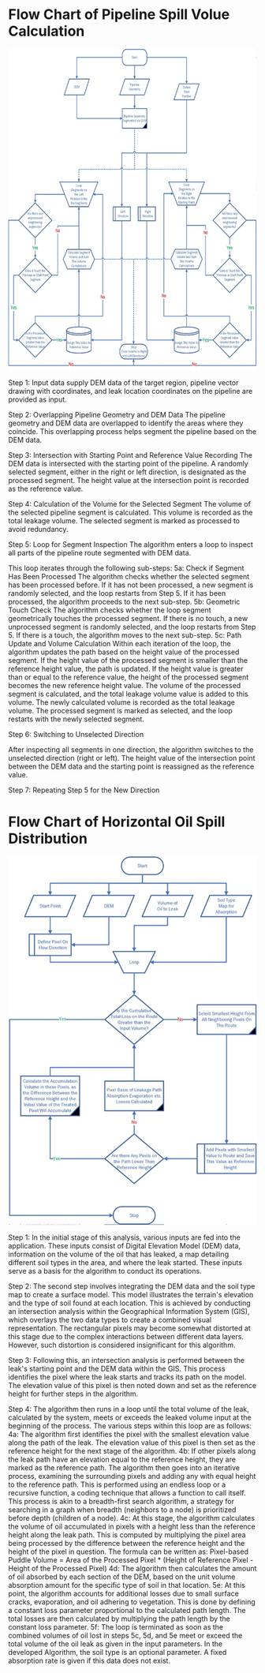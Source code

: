 


# Flow Chart of Pipeline Spill Volue Calculation

![Volume UML](./images/volume_uml.jpg)  

Step 1: Input data supply
DEM data of the target region, pipeline vector drawing with coordinates, and leak location coordinates on the pipeline are provided as input.

Step 2: Overlapping Pipeline Geometry and DEM Data
The pipeline geometry and DEM data are overlapped to identify the areas where they coincide.
This overlapping process helps segment the pipeline based on the DEM data.

Step 3: Intersection with Starting Point and Reference Value Recording
The DEM data is intersected with the starting point of the pipeline.
A randomly selected segment, either in the right or left direction, is designated as the processed segment.
The height value at the intersection point is recorded as the reference value.

Step 4: Calculation of the Volume for the Selected Segment
The volume of the selected pipeline segment is calculated.
This volume is recorded as the total leakage volume.
The selected segment is marked as processed to avoid redundancy.


Step 5: Loop for Segment Inspection
The algorithm enters a loop to inspect all parts of the pipeline route segmented with DEM data.

This loop iterates through the following sub-steps:
  5a: Check if Segment Has Been Processed
The algorithm checks whether the selected segment has been processed before.
If it has not been processed, a new segment is randomly selected, and the loop restarts from Step 5.
If it has been processed, the algorithm proceeds to the next sub-step.
  5b: Geometric Touch Check
The algorithm checks whether the loop segment geometrically touches the processed segment.
If there is no touch, a new unprocessed segment is randomly selected, and the loop restarts from Step 5.
If there is a touch, the algorithm moves to the next sub-step.
  5c: Path Update and Volume Calculation
Within each iteration of the loop, the algorithm updates the path based on the height value of the processed segment.
If the height value of the processed segment is smaller than the reference height value, the path is updated.
If the height value is greater than or equal to the reference value, the height of the processed segment becomes the new reference height value.
The volume of the processed segment is calculated, and the total leakage volume value is added to this volume.
The newly calculated volume is recorded as the total leakage volume.
The processed segment is marked as selected, and the loop restarts with the newly selected segment.

Step 6: Switching to Unselected Direction

After inspecting all segments in one direction, the algorithm switches to the unselected direction (right or left).
The height value of the intersection point between the DEM data and the starting point is reassigned as the reference value.

Step 7: Repeating Step 5 for the New Direction



# Flow Chart of Horizontal Oil Spill Distribution

![Path UML](./images/path_uml.jpg)  

Step 1: In the initial stage of this analysis, various inputs are fed into the application. These inputs consist of Digital Elevation Model (DEM) data, information on the volume of the oil that has leaked, a map detailing different soil types in the area, and where the leak started. These inputs serve as a basis for the algorithm to conduct its operations.

Step 2: The second step involves integrating the DEM data and the soil type map to create a surface model. This model illustrates the terrain's elevation and the type of soil found at each location. This is achieved by conducting an intersection analysis within the Geographical Information System (GIS), which overlays the two data types to create a combined visual representation. The rectangular pixels may become somewhat distorted at this stage due to the complex interactions between different data layers. However, such distortion is considered insignificant for this algorithm.

Step 3: Following this, an intersection analysis is performed between the leak's starting point and the DEM data within the GIS. This process identifies the pixel where the leak starts and tracks its path on the model. The elevation value of this pixel is then noted down and set as the reference height for further steps in the algorithm.

Step 4: The algorithm then runs in a loop until the total volume of the leak, calculated by the system, meets or exceeds the leaked volume input at the beginning of the process. The various steps within this loop are as follows:
   4a: The algorithm first identifies the pixel with the smallest elevation value along the path of the leak. The elevation value of this pixel is then set as the reference height for the next stage of the algorithm.
   4b: If other pixels along the leak path have an elevation equal to the reference height, they are marked as the reference path. The algorithm then goes into an iterative process, examining the surrounding pixels and adding any with equal height to the reference path. This is performed using an endless loop or a recursive function, a coding technique that allows a function to call itself. This process is akin to a breadth-first search algorithm, a strategy for searching in a graph when breadth (neighbors to a node) is prioritized before depth (children of a node).
   4c: At this stage, the algorithm calculates the volume of oil accumulated in pixels with a height less than the reference height along the leak path. This is computed by multiplying the pixel area being processed by the difference between the reference height and the height of the pixel in question. The formula can be written as:
      Pixel-based Puddle Volume = Area of the Processed Pixel * (Height of Reference Pixel - Height of the Processed Pixel)
   4d: The algorithm then calculates the amount of oil absorbed by each section of the DEM, based on the unit volume absorption amount for the specific type of soil in that location.
   5e: At this point, the algorithm accounts for additional losses due to small surface cracks, evaporation, and oil adhering to vegetation. This is done by defining a constant loss parameter proportional to the calculated path length. The total losses are then calculated by multiplying the path length by the constant loss parameter.
   5f: The loop is terminated as soon as the combined volumes of oil lost in steps 5c, 5d, and 5e meet or exceed the total volume of the oil leak as given in the input parameters.
In the developed Algorithm, the soil type is an optional parameter. A fixed absorption rate is given if this data does not exist.

